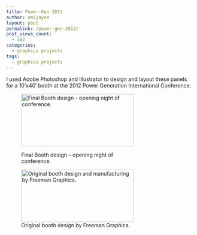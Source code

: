 ```yaml
---
title: Power-Gen 2012
author: emijayne
layout: post
permalink: /power-gen-2012/
post_views_count:
  - 182
categories:
  - graphics projects
tags:
  - graphics projects
---
```

I used Adobe Photoshop and Illustrator to design and layout these panels for a 10&#8217;x40&#8242; booth at the 2012 Power Generation International Conference.<figure id="attachment_162" style="width: 300px;" class="wp-caption aligncenter">

[<img class="size-medium wp-image-162" src="http://www.emijayne.com/wp/wp-content/uploads/PowerGen2012-BoothFinal-300x140.png" alt="Final Booth design - opening night of conference." width="300" height="140" />][1]<figcaption class="wp-caption-text">Final Booth design &#8211; opening night of conference.</figcaption></figure> <figure id="attachment_161" style="width: 300px;" class="wp-caption aligncenter">[<img class="size-medium wp-image-161" src="http://www.emijayne.com/wp/wp-content/uploads/PowerGen2012-BoothConcept-300x140.png" alt="Original booth design and manufacturing by Freeman Graphics." width="300" height="140" />][2]<figcaption class="wp-caption-text">Original booth design by Freeman Graphics.</figcaption></figure> 

&nbsp;

 [1]: http://www.emijayne.com/wp/wp-content/uploads/PowerGen2012-BoothFinal.png
 [2]: http://www.emijayne.com/wp/wp-content/uploads/PowerGen2012-BoothConcept.png